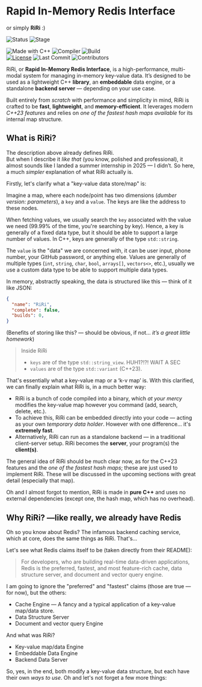 # Rapid In-Memory Redis Interface
or simply **RiRi** :)

![Status](https://img.shields.io/badge/Status-PRE--MVP-red)
![Stage](https://img.shields.io/badge/stage-Under_Active_Development-darkorange)

![Made with C++](https://img.shields.io/badge/Made_with-C++23-green)
![Compiler](https://img.shields.io/badge/compiler-clang++-blueviolet)
![Build](https://img.shields.io/badge/build-pending-lightgrey)  
[![License](https://img.shields.io/badge/license-RRDL_v1-informational)](./LICENSE)
![Last Commit](https://img.shields.io/github/last-commit/ad4rsh2701/RiRi)
![Contributors](https://img.shields.io/github/contributors/ad4rsh2701/RiRi)

RiRi, or **Rapid In-Memory Redis Interface**, is a high-performance, multi-modal system for managing in-memory key-value data. It’s designed to be used as a lightweight C++ **library**, an **embeddable** data engine, or a standalone **backend server** — depending on your use case.

Built entirely from _scratch_ with performance and simplicity in mind, RiRi is crafted to be **fast**, **lightweight**, and **memory-efficient**. It leverages modern _C++23 features_ and relies on _one of the fastest hash maps available_ for its internal map structure.

## What is RiRi?
The description above already defines RiRi.  
But when I describe it _like that_ (you know, polished and professional), it almost sounds like I landed a summer internship in 2025 — I didn’t. So here, a much _simpler_ explanation of what RiRi actually is.

Firstly, let's clarify what a "key-value data store/map" is:

Imagine a map, where each node/point has two dimensions (_dumber version: parameters_), a `key` and a `value`. The keys are like the address to these nodes.

When fetching values, we usually search the `key` associated with the value we need (99.99% of the time, you're searching by key). Hence, a key is generally of a fixed data type, but it should be able to support a large number of values. In C++, keys are generally of the type `std::string`.

The `value` is the "data" we are concerned with, it can be user input, phone number, your GitHub password, or anything else. Values are generally of multiple types (`int`, `string`, `char`, `bool`, `arrays[]`, `vectors<>`, etc.), usually we use a custom data type to be able to support multiple data types.

In memory, abstractly speaking, the data is structured like this — think of it like JSON:
```json
{
  "name": "RiRi",
  "complete": false,
  "builds": 0,
}
```
(Benefits of storing like this? — should be obvious, if not... _it’s a great little homework_)

> Inside RiRi
>- `keys` are of the type `std::string_view`. HUH1?!?! WAIT A SEC
>- `values` are of the type `std::variant` (C++23).

That's essentially what a key-value map or a ‘k-v map’ is. With this clarified, we can finally explain what RiRi is, in a much better way:

- RiRi is a bunch of code compiled into a binary, which _at your mercy_ modifies the key-value map however you command (add, search, delete, etc.).
- To achieve this, RiRi can be embedded directly into your code — acting as your own _temporary data holder_. However with one difference... it's **extremely fast**.
- Alternatively, RiRi can run as a standalone backend — in a traditional client-server setup. RiRi becomes the **server**, your program(s) the **client(s)**.

The general idea of RiRi should be much clear now, as for the C++23 features and the _one of the fastest hash maps_; these are just used to implement RiRi. These will be discussed in the upcoming sections with great detail (especially that map).

Oh and I almost forgot to mention, RiRi is made in **pure C++** and uses no external dependencies (except one, the hash map, which has no overhead).


## Why RiRi? —like really, we already have Redis

Oh so you know about Redis? The infamous backend caching service, which at core, does the same things as RiRi. That's... 

Let's see what Redis claims itself to be (taken directly from their README):
> For developers, who are building real-time data-driven applications, Redis is the preferred, fastest, and most feature-rich cache, data structure server, and document and vector query engine.

I am going to ignore the "preferred" and "fastest" claims (those are true —for now), but the others:
- Cache Engine — A fancy and a typical application of a key-value map/data store.
- Data Structure Server
- Document and vector query Engine

And what was RiRi?
- Key-value map/data Engine
- Embeddable Data Engine
- Backend Data Server

So, yes, in the end, both modify a key-value data structure, but each have their own _ways to use_. Oh and let's not forget a few more things:
